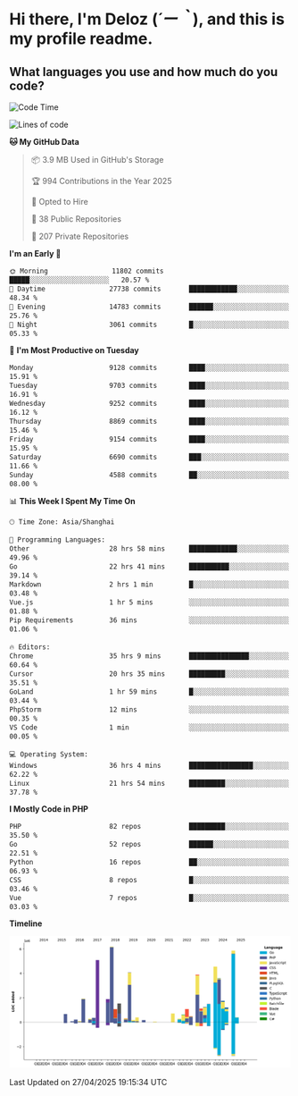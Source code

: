 # **Hi there, I'm Deloz (*´ー｀*), and this is my profile readme.**

## **What languages you use and how much do you code?**

<!--START_SECTION:waka-->
![Code Time](http://img.shields.io/badge/Code%20Time-6%2C245%20hrs%2012%20mins-blue)

![Lines of code](https://img.shields.io/badge/From%20Hello%20World%20I%27ve%20Written-52.7%20million%20lines%20of%20code-blue)

**🐱 My GitHub Data** 

> 📦 3.9 MB Used in GitHub's Storage 
 > 
> 🏆 994 Contributions in the Year 2025
 > 
> 💼 Opted to Hire
 > 
> 📜 38 Public Repositories 
 > 
> 🔑 207 Private Repositories 
 > 
**I'm an Early 🐤** 

```text
🌞 Morning                11802 commits       █████░░░░░░░░░░░░░░░░░░░░   20.57 % 
🌆 Daytime                27738 commits       ████████████░░░░░░░░░░░░░   48.34 % 
🌃 Evening                14783 commits       ██████░░░░░░░░░░░░░░░░░░░   25.76 % 
🌙 Night                  3061 commits        █░░░░░░░░░░░░░░░░░░░░░░░░   05.33 % 
```
📅 **I'm Most Productive on Tuesday** 

```text
Monday                   9128 commits        ████░░░░░░░░░░░░░░░░░░░░░   15.91 % 
Tuesday                  9703 commits        ████░░░░░░░░░░░░░░░░░░░░░   16.91 % 
Wednesday                9252 commits        ████░░░░░░░░░░░░░░░░░░░░░   16.12 % 
Thursday                 8869 commits        ████░░░░░░░░░░░░░░░░░░░░░   15.46 % 
Friday                   9154 commits        ████░░░░░░░░░░░░░░░░░░░░░   15.95 % 
Saturday                 6690 commits        ███░░░░░░░░░░░░░░░░░░░░░░   11.66 % 
Sunday                   4588 commits        ██░░░░░░░░░░░░░░░░░░░░░░░   08.00 % 
```


📊 **This Week I Spent My Time On** 

```text
🕑︎ Time Zone: Asia/Shanghai

💬 Programming Languages: 
Other                    28 hrs 58 mins      ████████████░░░░░░░░░░░░░   49.96 % 
Go                       22 hrs 41 mins      ██████████░░░░░░░░░░░░░░░   39.14 % 
Markdown                 2 hrs 1 min         █░░░░░░░░░░░░░░░░░░░░░░░░   03.48 % 
Vue.js                   1 hr 5 mins         ░░░░░░░░░░░░░░░░░░░░░░░░░   01.88 % 
Pip Requirements         36 mins             ░░░░░░░░░░░░░░░░░░░░░░░░░   01.06 % 

🔥 Editors: 
Chrome                   35 hrs 9 mins       ███████████████░░░░░░░░░░   60.64 % 
Cursor                   20 hrs 35 mins      █████████░░░░░░░░░░░░░░░░   35.51 % 
GoLand                   1 hr 59 mins        █░░░░░░░░░░░░░░░░░░░░░░░░   03.44 % 
PhpStorm                 12 mins             ░░░░░░░░░░░░░░░░░░░░░░░░░   00.35 % 
VS Code                  1 min               ░░░░░░░░░░░░░░░░░░░░░░░░░   00.05 % 

💻 Operating System: 
Windows                  36 hrs 4 mins       ████████████████░░░░░░░░░   62.22 % 
Linux                    21 hrs 54 mins      █████████░░░░░░░░░░░░░░░░   37.78 % 
```

**I Mostly Code in PHP** 

```text
PHP                      82 repos            █████████░░░░░░░░░░░░░░░░   35.50 % 
Go                       52 repos            ██████░░░░░░░░░░░░░░░░░░░   22.51 % 
Python                   16 repos            ██░░░░░░░░░░░░░░░░░░░░░░░   06.93 % 
CSS                      8 repos             █░░░░░░░░░░░░░░░░░░░░░░░░   03.46 % 
Vue                      7 repos             █░░░░░░░░░░░░░░░░░░░░░░░░   03.03 % 
```



**Timeline**

![Lines of Code chart](https://raw.githubusercontent.com/deloz/deloz/main/assets/bar_graph.png)


 Last Updated on 27/04/2025 19:15:34 UTC
<!--END_SECTION:waka-->
